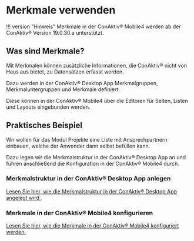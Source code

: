 # Merkmale verwenden

!!! version "Hinweis"
	Merkmale in der ConAktiv® Mobile4 werden ab der ConAktiv® Version 19.0.30.a unterstützt.

## Was sind Merkmale?

Mit Merkmalen können zusätzliche Informationen, die ConAktiv® nicht von Haus aus bietet, zu Datensätzen erfasst werden.

Dazu werden in der ConAktiv® Desktop App Merkmalgruppen, Merkmaluntergruppen und Merkmale definiert.

Diese können in der ConAktiv® Mobile4 über die Editoren für Seiten, Listen und Layouts eingebunden werden.

## Praktisches Beispiel

Wir wollen für das Modul Projekte eine Liste mit Ansprechpartnern einbauen, welche der Anwender dann selbst befüllen kann.

Dazu legen wir die Merkmalstruktur in der ConAktiv® Desktop App an und führen anschließend die Konfiguration in der ConAktiv® Mobile4 durch.

### Merkmalstruktur in der ConAktiv® Desktop App anlegen

[Lesen Sie hier, wie die Merkmalstruktur in der ConAktiv® Desktop App angelegt wird.](./merkmal-struktur-anlegen/index.md)

### Merkmale in der ConAktiv® Mobile4 konfigurieren

[Lesen Sie hier, wie die Merkmale in der ConAktiv® Mobile4 konfiguriert werden.](./merkmale-in-mobile4-konfigurieren/index.md)

